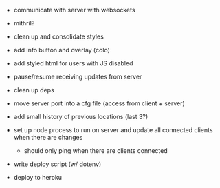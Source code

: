 - communicate with server with websockets

- mithril?
- clean up and consolidate styles

- add info button and overlay (colo)
- add styled html for users with JS disabled

- pause/resume receiving updates from server
- clean up deps
- move server port into a cfg file (access from client + server)
- add small history of previous locations (last 3?)
- set up node process to run on server and update all connected clients when there are changes
  - should only ping when there are clients connected
- write deploy script (w/ dotenv)
- deploy to heroku
